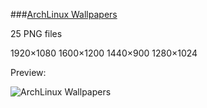 ###[ArchLinux Wallpapers](http://luishenrique.org/blog/posts/wallpapers-archlinux "Arch Wallpapers")

25 PNG files

1920×1080
1600×1200
1440×900
1280×1024

Preview:

![ArchLinux Wallpapers](http://labs.luishenrique.org/archlinux/wallpapers/arch-wallpapers.png "Arch Wallpapers")
